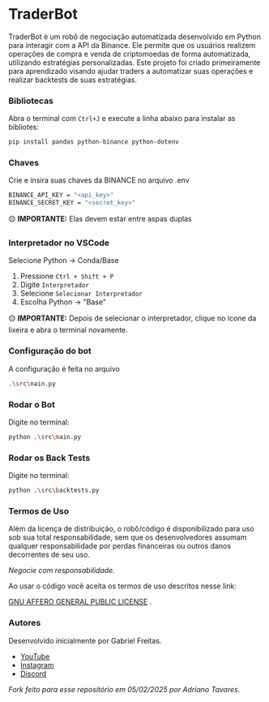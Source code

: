 # TraderBot

TraderBot é um robô de negociação automatizada desenvolvido em Python para interagir com a API da Binance. Ele permite que os usuários realizem operações de compra e venda de criptomoedas de forma automatizada, utilizando estratégias personalizadas. Este projeto foi criado primeiramente para aprendizado visando ajudar traders a automatizar suas operações e realizar backtests de suas estratégias.

### Bibliotecas

Abra o terminal com `Ctrl+J` e execute a linha abaixo para instalar as bibliotes:

```bash
pip install pandas python-binance python-dotenv
```

### Chaves 

Crie e insira suas chaves da BINANCE no arquivo .env

```bash
BINANCE_API_KEY = "<api_key>"
BINANCE_SECRET_KEY = "<secret_key>"
```

🟡 **IMPORTANTE:** Elas devem estar entre aspas duplas

### Interpretador no VSCode

Selecione Python -> Conda/Base

1. Pressione `Ctrl + Shift + P`
2. Digite `Interpretador`
3. Selecione `Selecionar Interpretador`
4. Escolha Python -> "Base"

🟡 **IMPORTANTE:** Depois de selecionar o interpretador, clique no ícone da lixeira e abra o terminal novamente.

### Configuração do bot 

A configuração é feita no arquivo 

```bash
.\src\main.py
```

### Rodar o Bot

Digite no terminal:

```bash
python .\src\main.py
```

### Rodar os Back Tests

Digite no terminal:

```bash
python .\src\backtests.py
```

### Termos de Uso

Além da licença de distribuição, o robô/código é disponibilizado para uso sob sua total responsabilidade, sem que os desenvolvedores assumam qualquer responsabilidade por perdas financeiras ou outros danos decorrentes de seu uso.

_Negocie com responsabilidade._

Ao usar o código você aceita os termos de uso descritos nesse link: 

[GNU AFFERO GENERAL PUBLIC LICENSE](./LICENSE)
.

### Autores

Desenvolvido inicialmente por Gabriel Freitas.

- [YouTube](https://www.youtube.com/@DescolaDev)
- [Instagram](https://instagram.com/gabrielfreitas.dev)
- [Discord](https://discord.gg/PpmB3DwSSX)

_Fork feito para esse repositório em 05/02/2025 por Adriano Tavares._

